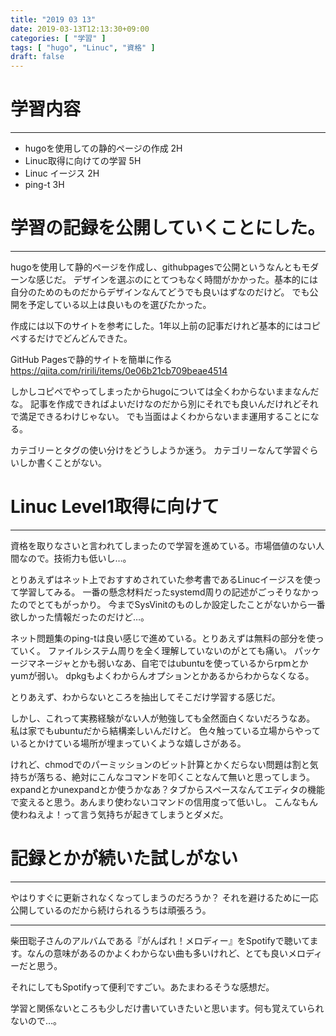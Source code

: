 ```yaml
---
title: "2019 03 13"
date: 2019-03-13T12:13:30+09:00
categories: [ "学習" ]
tags: [ "hugo", "Linuc", "資格" ]
draft: false
---
```


# 学習内容
---
- hugoを使用しての静的ページの作成 2H
- Linuc取得に向けての学習 5H
 - Linuc イージス 2H
 - ping-t 3H



# 学習の記録を公開していくことにした。
---
hugoを使用して静的ページを作成し、githubpagesで公開というなんともモダーンな感じだ。
デザインを選ぶのにとてつもなく時間がかかった。基本的には自分のためのものだからデザインなんてどうでも良いはずなのだけど。
でも公開を予定している以上は良いものを選びたかった。

作成には以下のサイトを参考にした。1年以上前の記事だけれど基本的にはコピペするだけでどんどんできた。

GitHub Pagesで静的サイトを簡単に作る  
https://qiita.com/ririli/items/0e06b21cb709beae4514

しかしコピペでやってしまったからhugoについては全くわからないままなんだな。
記事を作成できればよいだけなのだから別にそれでも良いんだけれどそれで満足できるわけじゃない。
でも当面はよくわからないまま運用することになる。

カテゴリーとタグの使い分けをどうしようか迷う。
カテゴリーなんて学習ぐらいしか書くことがない。



# Linuc Level1取得に向けて
---
資格を取りなさいと言われてしまったので学習を進めている。市場価値のない人間なので。技術力も低いし…。

とりあえずはネット上でおすすめされていた参考書であるLinucイージスを使って学習してみる。
一番の懸念材料だったsystemd周りの記述がごっそりなかったのでとてもがっかり。
今までSysVinitのものしか設定したことがないから一番欲しかった情報だったのだけど…。

ネット問題集のping-tは良い感じで進めている。とりあえずは無料の部分を使っていく。
ファイルシステム周りを全く理解していないのがとても痛い。
パッケージマネージャとかも弱いなあ、自宅ではubuntuを使っているからrpmとかyumが弱い。
dpkgもよくわからんオプションとかあるからわからなくなる。

とりあえず、わからないところを抽出してそこだけ学習する感じだ。

しかし、これって実務経験がない人が勉強しても全然面白くないだろうなあ。
私は家でもubuntuだから結構楽しいんだけど。
色々触っている立場からやっているとかけている場所が埋まっていくような嬉しさがある。

けれど、chmodでのパーミッションのビット計算とかくだらない問題は割と気持ちが落ちる、絶対にこんなコマンドを叩くことなんて無いと思ってしまう。
expandとかunexpandとか使うかなあ？タブからスペースなんてエディタの機能で変えると思う。あんまり使わないコマンドの信用度って低いし。
こんなもん使わねえよ！って言う気持ちが起きてしまうとダメだ。



# 記録とかが続いた試しがない
---
やはりすぐに更新されなくなってしまうのだろうか？
それを避けるために一応公開しているのだから続けられるうちは頑張ろう。

---

柴田聡子さんのアルバムである『がんばれ！メロディー』をSpotifyで聴いてます。なんの意味があるのかよくわからない曲も多いけれど、とても良いメロディーだと思う。

それにしてもSpotifyって便利ですごい。あたまわるそうな感想だ。

学習と関係ないところも少しだけ書いていきたいと思います。何も覚えていられないので…。

